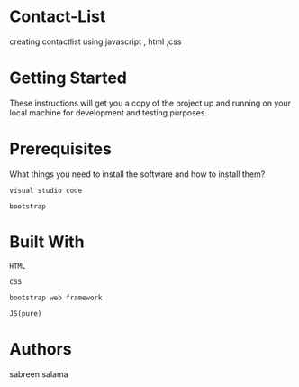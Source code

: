 # Contact-List
creating contactlist using javascript , html ,css

# Getting Started
These instructions will get you a copy of the project up and running on your local machine for development and testing purposes. 

# Prerequisites
What things you need to install the software and how to install them?
```
visual studio code 
```
```
bootstrap
```

# Built With
```
HTML
```
```
CSS
```
```
bootstrap web framework
```
```
JS(pure)
```
# Authors
sabreen salama
